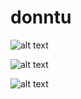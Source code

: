 # donntu

![alt text](http://mzhn.fun:9000/docs/landing-page.png)

![alt text](http://mzhn.fun:9000/docs/panoramas.png)

![alt text](http://mzhn.fun:9000/docs/auth-page.png)
